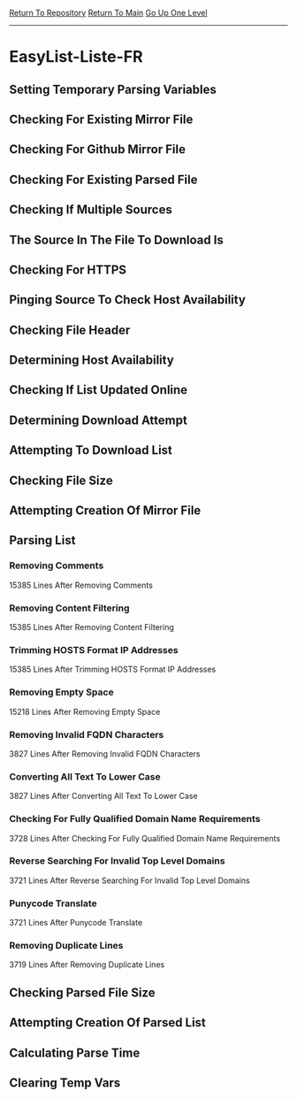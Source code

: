 [Return To Repository](https://github.com/deathbybandaid/piholeparser/)
[Return To Main](https://github.com/deathbybandaid/piholeparser/blob/master/RecentRunLogs/Mainlog.md)
[Go Up One Level](https://github.com/deathbybandaid/piholeparser/blob/master/RecentRunLogs/TopLevelScripts/30-Processing-External-Blacklists.md)
____________________________________
# EasyList-Liste-FR
## Setting Temporary Parsing Variables
## Checking For Existing Mirror File
## Checking For Github Mirror File
## Checking For Existing Parsed File
## Checking If Multiple Sources
## The Source In The File To Download Is
## Checking For HTTPS
## Pinging Source To Check Host Availability
## Checking File Header
## Determining Host Availability
## Checking If List Updated Online
## Determining Download Attempt
## Attempting To Download List
## Checking File Size
## Attempting Creation Of Mirror File
## Parsing List
### Removing Comments
15385 Lines After Removing Comments
### Removing Content Filtering
15385 Lines After Removing Content Filtering
### Trimming HOSTS Format IP Addresses
15385 Lines After Trimming HOSTS Format IP Addresses
### Removing Empty Space
15218 Lines After Removing Empty Space
### Removing Invalid FQDN Characters
3827 Lines After Removing Invalid FQDN Characters
### Converting All Text To Lower Case
3827 Lines After Converting All Text To Lower Case
### Checking For Fully Qualified Domain Name Requirements
3728 Lines After Checking For Fully Qualified Domain Name Requirements
### Reverse Searching For Invalid Top Level Domains
3721 Lines After Reverse Searching For Invalid Top Level Domains
### Punycode Translate
3721 Lines After Punycode Translate
### Removing Duplicate Lines
3719 Lines After Removing Duplicate Lines
## Checking Parsed File Size
## Attempting Creation Of Parsed List
## Calculating Parse Time
## Clearing Temp Vars
